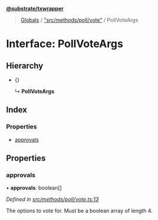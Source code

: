 **[@substrate/txwrapper](../README.md)**

> [Globals](../globals.md) / ["src/methods/poll/vote"](../modules/_src_methods_poll_vote_.md) / PollVoteArgs

# Interface: PollVoteArgs

## Hierarchy

* {}

  ↳ **PollVoteArgs**

## Index

### Properties

* [approvals](_src_methods_poll_vote_.pollvoteargs.md#approvals)

## Properties

### approvals

•  **approvals**: boolean[]

*Defined in [src/methods/poll/vote.ts:13](https://github.com/paritytech/txwrapper/blob/4a341c0/src/methods/poll/vote.ts#L13)*

The options to vote for. Must be a boolean array of length 4.

